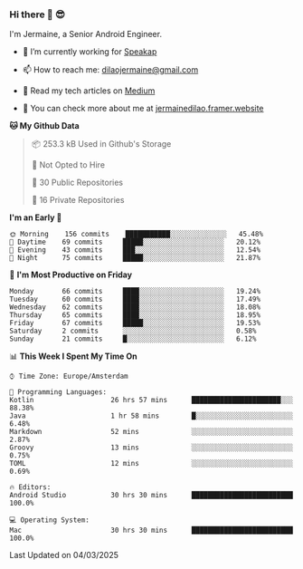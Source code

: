 ### Hi there 👋 😎
I'm Jermaine, a Senior Android Engineer.

- 🔭 I’m currently working for [Speakap](https://www.speakap.com/)

- 📫 How to reach me: dilaojermaine@gmail.com

- 📖 Read my tech articles on [Medium](https://jermainedilao.medium.com/)

- 👀 You can check more about me at [jermainedilao.framer.website](https://jermainedilao.framer.website)

<!--
**jermainedilao/jermainedilao** is a ✨ _special_ ✨ repository because its `README.md` (this file) appears on your GitHub profile.

Here are some ideas to get you started:

- 🔭 I’m currently working on ...
- 🌱 I’m currently learning ...
- 👯 I’m looking to collaborate on ...
- 🤔 I’m looking for help with ...
- 💬 Ask me about ...
- 📫 How to reach me: ...
- 😄 Pronouns: ...
- ⚡ Fun fact: ...
-->

<!--START_SECTION:waka-->
**🐱 My Github Data** 

> 📦 253.3 kB Used in Github's Storage 
 > 
> 🚫 Not Opted to Hire
 > 
> 📜 30 Public Repositories 
 > 
> 🔑 16 Private Repositories  
 > 
**I'm an Early 🐤** 

```text
🌞 Morning    156 commits    ███████████░░░░░░░░░░░░░░   45.48% 
🌆 Daytime    69 commits     █████░░░░░░░░░░░░░░░░░░░░   20.12% 
🌃 Evening    43 commits     ███░░░░░░░░░░░░░░░░░░░░░░   12.54% 
🌙 Night      75 commits     █████░░░░░░░░░░░░░░░░░░░░   21.87%

```
📅 **I'm Most Productive on Friday** 

```text
Monday       66 commits     ████░░░░░░░░░░░░░░░░░░░░░   19.24% 
Tuesday      60 commits     ████░░░░░░░░░░░░░░░░░░░░░   17.49% 
Wednesday    62 commits     ████░░░░░░░░░░░░░░░░░░░░░   18.08% 
Thursday     65 commits     ████░░░░░░░░░░░░░░░░░░░░░   18.95% 
Friday       67 commits     █████░░░░░░░░░░░░░░░░░░░░   19.53% 
Saturday     2 commits      ░░░░░░░░░░░░░░░░░░░░░░░░░   0.58% 
Sunday       21 commits     █░░░░░░░░░░░░░░░░░░░░░░░░   6.12%

```


📊 **This Week I Spent My Time On** 

```text
⌚︎ Time Zone: Europe/Amsterdam

💬 Programming Languages: 
Kotlin                   26 hrs 57 mins      ██████████████████████░░░   88.38% 
Java                     1 hr 58 mins        █░░░░░░░░░░░░░░░░░░░░░░░░   6.48% 
Markdown                 52 mins             ░░░░░░░░░░░░░░░░░░░░░░░░░   2.87% 
Groovy                   13 mins             ░░░░░░░░░░░░░░░░░░░░░░░░░   0.75% 
TOML                     12 mins             ░░░░░░░░░░░░░░░░░░░░░░░░░   0.69%

🔥 Editors: 
Android Studio           30 hrs 30 mins      █████████████████████████   100.0%

💻 Operating System: 
Mac                      30 hrs 30 mins      █████████████████████████   100.0%

```


 Last Updated on 04/03/2025
<!--END_SECTION:waka-->
